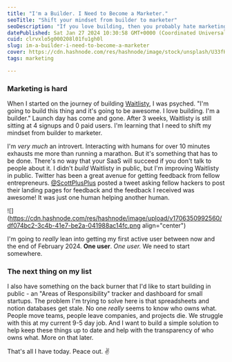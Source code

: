 ```yaml
---
title: "I'm a Builder. I Need to Become a Marketer."
seoTitle: "Shift your mindset from builder to marketer"
seoDescription: "If you love building, then you probably hate marketing. But there's no way that your SaaS is going to sell itself. Get out of your comfort zone."
datePublished: Sat Jan 27 2024 10:30:58 GMT+0000 (Coordinated Universal Time)
cuid: clrvxlo5g000208l01fu1gh0l
slug: im-a-builder-i-need-to-become-a-marketer
cover: https://cdn.hashnode.com/res/hashnode/image/stock/unsplash/U33fHryBYBU/upload/9d8dd1237d006f5920340dbe45a51577.jpeg
tags: marketing

---
```


### Marketing is hard

When I started on the journey of building [Waitlisty](https://waitlisty.io), I was psyched. "I'm going to build this thing and it's going to be awesome. I love building. I'm a builder." Launch day has come and gone. After 3 weeks, Waitlisty is still sitting at 4 signups and 0 paid users. I'm learning that I need to shift my mindset from builder to marketer.

I'm *very much* an introvert. Interacting with humans for over 10 minutes exhausts me more than running a marathon. But it's something that has to be done. There's no way that your SaaS will succeed if you don't talk to people about it. I didn't *build* Waitlisty in public, but I'm improving Waitlisty in public. Twitter has been a great avenue for getting feedback from fellow entrepreneurs. [@ScottPlusPlus](https://twitter.com/scottplusplus) posted a tweet asking fellow hackers to post their landing pages for feedback and the feedback I received was awesome! It was just one human helping another human.

![](https://cdn.hashnode.com/res/hashnode/image/upload/v1706350992560/df074bc2-3c4b-41e7-be2a-041988ac14fc.png align="center")

I'm going to *really* lean into getting my first active user between now and the end of February 2024. **One user**. *One user.* We need to start somewhere.

### The next thing on my list

I also have something on the back burner that I'd like to start building in public - an "Areas of Responsibility" tracker and dashboard for small startups. The problem I'm trying to solve here is that spreadsheets and notion databases get stale. No one *really* seems to know who owns what. People move teams, people leave companies, and projects die. We struggle with this at my current 9-5 day job. And I want to build a simple solution to help keep these things up to date and help with the transparency of who owns what. More on that later.

That's all I have today. Peace out. ✌️